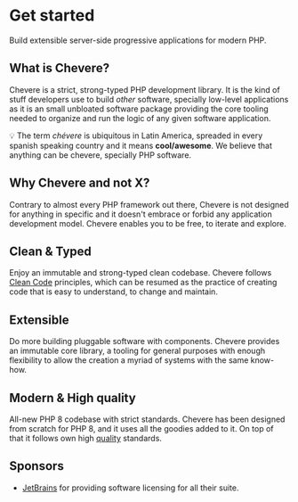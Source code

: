 # Get started

Build extensible server-side progressive applications for modern PHP.

## What is Chevere?

Chevere is a strict, strong-typed PHP development library. It is the kind of stuff developers use to build *other* software, specially low-level applications as it is an small unbloated software package providing the core tooling needed to organize and run the logic of any given software application.

💡 The term *chévere* is ubiquitous in Latin America, spreaded in every spanish speaking country and it means **cool/awesome**. We believe that anything can be chevere, specially PHP software.

## Why Chevere and not X?

Contrary to almost every PHP framework out there, Chevere is not designed for anything in specific and it doesn't embrace or forbid any application development model. Chevere enables you to be free, to iterate and explore.

## Clean & Typed

Enjoy an immutable and strong-typed clean codebase. Chevere follows [Clean Code](http://cleancoder.com/products) principles, which can be resumed as the practice of creating code that is easy to understand, to change and maintain.

## Extensible

Do more building pluggable software with components. Chevere provides an immutable core library, a tooling for general purposes with enough flexibility to allow the creation a myriad of systems with the same know-how.

## Modern & High quality

All-new PHP 8 codebase with strict standards. Chevere has been designed from scratch for PHP 8, and it uses all the goodies added to it. On top of that it follows own high [quality](../architecture/standard/quality.md) standards.

## Sponsors

* [JetBrains](https://www.jetbrains.com/opensource/) for providing software licensing for all their suite.
